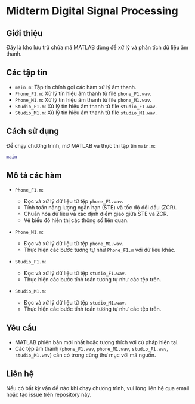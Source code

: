# Midterm Digital Signal Processing

## Giới thiệu

Đây là kho lưu trữ chứa mã MATLAB dùng để xử lý và phân tích dữ liệu âm thanh.

## Các tập tin

- `main.m`: Tập tin chính gọi các hàm xử lý âm thanh.
- `Phone_F1.m`: Xử lý tín hiệu âm thanh từ file `phone_F1.wav`.
- `Phone_M1.m`: Xử lý tín hiệu âm thanh từ file `phone_M1.wav`.
- `Studio_F1.m`: Xử lý tín hiệu âm thanh từ file `studio_F1.wav`.
- `Studio_M1.m`: Xử lý tín hiệu âm thanh từ file `studio_M1.wav`.

## Cách sử dụng

Để chạy chương trình, mở MATLAB và thực thi tập tin `main.m`:

```matlab
main
```

## Mô tả các hàm

- `Phone_F1.m`:
  - Đọc và xử lý dữ liệu từ tệp `phone_F1.wav`.
  - Tính toán năng lượng ngắn hạn (STE) và tốc độ đổi dấu (ZCR).
  - Chuẩn hóa dữ liệu và xác định điểm giao giữa STE và ZCR.
  - Vẽ biểu đồ hiển thị các thông số liên quan.

- `Phone_M1.m`:
  - Đọc và xử lý dữ liệu từ tệp `phone_M1.wav`.
  - Thực hiện các bước tương tự như `Phone_F1.m` với dữ liệu khác.

- `Studio_F1.m`:
  - Đọc và xử lý dữ liệu từ tệp `studio_F1.wav`.
  - Thực hiện các bước tính toán tương tự như các tệp trên.

- `Studio_M1.m`:
  - Đọc và xử lý dữ liệu từ tệp `studio_M1.wav`.
  - Thực hiện các bước tính toán tương tự như các tệp trên.

## Yêu cầu

- MATLAB phiên bản mới nhất hoặc tương thích với cú pháp hiện tại.
- Các tệp âm thanh (`phone_F1.wav`, `phone_M1.wav`, `studio_F1.wav`, `studio_M1.wav`) cần có trong cùng thư mục với mã nguồn.

## Liên hệ
Nếu có bất kỳ vấn đề nào khi chạy chương trình, vui lòng liên hệ qua email hoặc tạo issue trên repository này.

